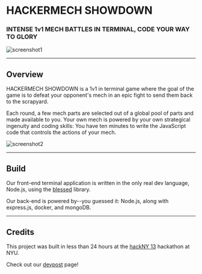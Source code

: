 # HACKERMECH SHOWDOWN
### INTENSE 1v1 MECH BATTLES IN TERMINAL, CODE YOUR WAY TO GLORY
![screenshot1](http://challengepost-s3-challengepost.netdna-ssl.com/photos/production/software_photos/000/369/820/datas/gallery.jpg)
***
## Overview
HACKERMECH SHOWDOWN is a 1v1 in terminal game where the goal of the game is to defeat your opponent's mech in an epic fight to send them back to the scrapyard. 

Each round, a few mech parts are selected out of a global pool of parts and made available to you. Your own mech is powered by your own strategical ingenuity and coding skills: You have ten minutes to write the JavaScript code that controls the actions of your mech.

![screenshot2](http://challengepost-s3-challengepost.netdna-ssl.com/photos/production/software_photos/000/369/951/datas/gallery.jpg)
***
## Build
Our front-end terminal application is written in the only real dev language, Node.js, using the [blessed](https://github.com/chjj/blessed) library.

Our back-end is powered by--you guessed it: Node.js, along with express.js, docker, and mongoDB.
***
## Credits
This project was built in less than 24 hours at the [hackNY 13](https://github.com/chjj/blessed) hackathon at NYU.

Check out our [devpost](http://devpost.com/software/hackermech-showdown) page!
